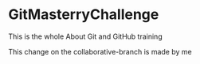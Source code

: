# GitMasterryChallenge
This is the whole About Git and GitHub training

This change on the collaborative-branch is made by me